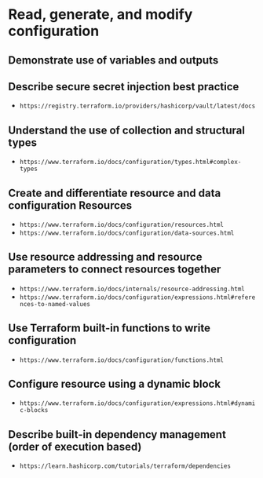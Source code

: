 # Read, generate, and modify configuration

## Demonstrate use of variables and outputs

## Describe secure secret injection best practice

- `https://registry.terraform.io/providers/hashicorp/vault/latest/docs`

## Understand the use of collection and structural types

- `https://www.terraform.io/docs/configuration/types.html#complex-types`

## Create and differentiate resource and data configuration	Resources

- `https://www.terraform.io/docs/configuration/resources.html`
- `https://www.terraform.io/docs/configuration/data-sources.html`

## Use resource addressing and resource parameters to connect resources together

- `https://www.terraform.io/docs/internals/resource-addressing.html`
- `https://www.terraform.io/docs/configuration/expressions.html#references-to-named-values`

## Use Terraform built-in functions to write configuration

- `https://www.terraform.io/docs/configuration/functions.html`

## Configure resource using a dynamic block

- `https://www.terraform.io/docs/configuration/expressions.html#dynamic-blocks`

## Describe built-in dependency management (order of execution based)

- `https://learn.hashicorp.com/tutorials/terraform/dependencies`
